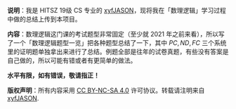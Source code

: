 **说明**：我是 HITSZ 19级 CS 专业的 [xyfJASON](https://github.com/xyfJASON/)，现将我在「数理逻辑」学习过程中做的总结上传到本项目。

**内容**：数理逻辑这门课的考试题型非常固定（至少就 2021 年之前来看），所以写了一个「数理逻辑题型一览」把各种题型总结了一下，其中 $PC,ND,FC$ 三个系统里的证明题单独拿出来进行了总结。例题全部是往年的试卷真题，有些没有答案是自己做的，所以可能有错或者有更简单的做法。

**水平有限，如有错误，敬请指正！**

**版权声明**：所有内容采用 [CC BY-NC-SA 4.0](https://creativecommons.org/licenses/by-nc-sa/4.0/) 许可协议。转载请注明来自 [xyfJASON](https://github.com/xyfJASON/).

